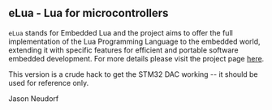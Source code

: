 ## eLua - Lua for microcontrollers

`eLua` stands for Embedded Lua and the project aims to offer the full implementation of the Lua Programming Language to the embedded world, extending it with specific features for efficient and portable software embedded development.
For more details please visit the project page [here](http://www.eluaproject.net).

This version is a crude hack to get the STM32 DAC working -- it should be used for reference only.

Jason Neudorf

